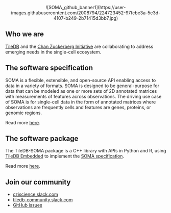 <p align="center">
![SOMA_github_banner1](https://user-images.githubusercontent.com/2008794/224723452-97fcbe3a-5e3d-4107-b249-2b71415d3bb7.jpg)
</p>

## Who we are

[TileDB](https://tiledb.com/data-types/single-cell) and the [Chan Zuckerberg Initiative](https://chanzuckerberg.com/science/programs-resources/single-cell-biology) are collaborating to address emerging needs in the single-cell ecosystem.

## The software specification

SOMA is a flexible, extensible, and open-source API enabling access to data in a variety of formats. SOMA is designed to be general-purpose for data that can be modeled as one or more sets of 2D annotated matrices with measurements of features across observations. The driving use case of SOMA is for single-cell data in the form of annotated matrices where observations are frequently cells and features are genes, proteins, or genomic regions.

Read more [here](https://github.com/single-cell-data/SOMA/blob/main/README.md).

## The software package

The TileDB-SOMA package is a C++ library with APIs in Python and R, using [TileDB
Embedded](https://github.com/TileDB-Inc/TileDB) to implement the
[SOMA specification](https://github.com/single-cell-data/SOMA/blob/main/abstract_specification.md).

Read more [here](https://github.com/single-cell-data/TileDB-SOMA/blob/main/README.md).

## Join our community

* [cziscience.slack.com](https://join-cellxgene-users.herokuapp.com)
* [tiledb-community.slack.com](https://tiledb-community.slack.com/join/shared_invite/zt-ndq1ipwl-QcithaWG6j1BImtuQGSpag#/shared-invite/email)
* [GitHub issues](https://github.com/single-cell-data/TileDB-SOMA/issues)
